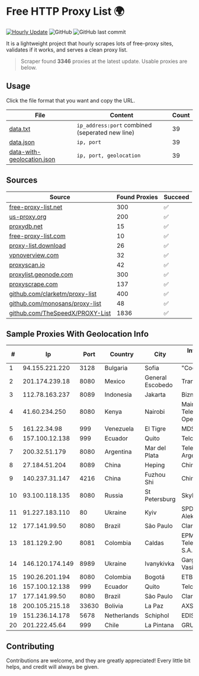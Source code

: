 
# Free HTTP Proxy List 🌍

[![Hourly Update](https://github.com/mertguvencli/http-proxy-list/actions/workflows/main.yml/badge.svg?branch=main)](https://github.com/mertguvencli/http-proxy-list/actions/workflows/main.yml)
![GitHub](https://img.shields.io/github/license/mertguvencli/http-proxy-list)
![GitHub last commit](https://img.shields.io/github/last-commit/mertguvencli/http-proxy-list)

It is a lightweight project that hourly scrapes lots of free-proxy sites, validates if it works, and serves a clean proxy list.


> Scraper found **3346** proxies at the latest update. Usable proxies are below.

## Usage

Click the file format that you want and copy the URL.


|File|Content|Count|
|----|-------|-----|
|[data.txt](https://raw.githubusercontent.com/mertguvencli/http-proxy-list/main/proxy-list/data.txt)|`ip_address:port` combined (seperated new line)|39|
|[data.json](https://raw.githubusercontent.com/mertguvencli/http-proxy-list/main/proxy-list/data.json)|`ip, port`|39|
|[data-with-geolocation.json](https://raw.githubusercontent.com/mertguvencli/http-proxy-list/main/proxy-list/data-with-geolocation.json)|`ip, port, geolocation`|39|

## Sources

|Source|Found Proxies|Succeed|
|------|-------------|-------|
|[free-proxy-list.net](https://free-proxy-list.net)|300|✅|
|[us-proxy.org](https://www.us-proxy.org)|200|✅|
|[proxydb.net](http://proxydb.net)|15|✅|
|[free-proxy-list.com](https://free-proxy-list.com/?page=&port=&type%5B%5D=http&type%5B%5D=https&up_time=0&search=Search)|10|✅|
|[proxy-list.download](https://www.proxy-list.download/HTTP)|26|✅|
|[vpnoverview.com](https://vpnoverview.com/privacy/anonymous-browsing/free-proxy-servers)|32|✅|
|[proxyscan.io](https://www.proxyscan.io)|42|✅|
|[proxylist.geonode.com](https://proxylist.geonode.com/api/proxy-list?limit=300&page=1&sort_by=lastChecked&sort_type=desc&protocols=http,https)|300|✅|
|[proxyscrape.com](https://api.proxyscrape.com/v2/?request=displayproxies&protocol=http&timeout=10000&country=all&ssl=all&anonymity=all)|137|✅|
|[github.com/clarketm/proxy-list](https://raw.githubusercontent.com/clarketm/proxy-list/master/proxy-list-raw.txt)|400|✅|
|[github.com/monosans/proxy-list](https://raw.githubusercontent.com/monosans/proxy-list/main/proxies/http.txt)|48|✅|
|[github.com/TheSpeedX/PROXY-List](https://raw.githubusercontent.com/TheSpeedX/PROXY-List/master/http.txt)|1836|✅|


## Sample Proxies With Geolocation Info

|#|Ip|Port|Country|City|Internet Service Provider|
|-|--|----|-------|----|-------------------------|
|1|94.155.221.220|3128|Bulgaria|Sofia|"Cooolbox" AD|
|2|201.174.239.18|8080|Mexico|General Escobedo|Transtelco Inc|
|3|112.78.163.237|8089|Indonesia|Jakarta|Biznet Networks|
|4|41.60.234.250|8080|Kenya|Nairobi|Maintainer Liquid Telecommunications Operations Limited|
|5|161.22.34.98|999|Venezuela|El Tigre|MDS TELECOM C.A.|
|6|157.100.12.138|999|Ecuador|Quito|Telconet S.A|
|7|200.32.51.179|8080|Argentina|Mar del Plata|Telefonica de Argentina|
|8|27.184.51.204|8089|China|Heping|Chinanet|
|9|140.237.31.147|4216|China|Fuzhou Shi|Chinanet|
|10|93.100.118.135|8080|Russia|St Petersburg|SkyNet LLC|
|11|91.227.183.110|80|Ukraine|Kyiv|SPD Polyudov Aleksandr Igorevich|
|12|177.141.99.50|8080|Brazil|São Paulo|Claro S.A.|
|13|181.129.2.90|8081|Colombia|Caldas|EPM Telecomunicaciones S.A. E.S.P.|
|14|146.120.174.149|8989|Ukraine|Ivanykivka|Gargat Igor Vasilevich|
|15|190.26.201.194|8080|Colombia|Bogotá|ETB - Colombia|
|16|157.100.12.138|999|Ecuador|Quito|Telconet S.A|
|17|177.141.99.50|8080|Brazil|São Paulo|Claro S.A.|
|18|200.105.215.18|33630|Bolivia|La Paz|AXS Bolivia S. A.|
|19|151.236.14.178|5678|Netherlands|Schiphol|EDIS|
|20|201.222.45.64|999|Chile|La Pintana|GRUPO ULLOA SpA|



## Contributing

Contributions are welcome, and they are greatly appreciated! Every
little bit helps, and credit will always be given.

